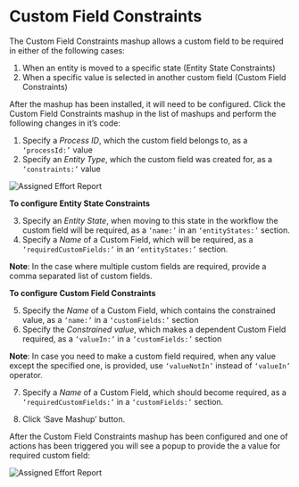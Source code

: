 Custom Field Constraints
======================

The Custom Field Constraints mashup allows a custom field to be required in either of the following cases:

1. When an entity is moved to a specific state (Entity State Constraints)
2. When a specific value is selected in another custom field (Custom Field Constraints)

After the mashup has been installed, it will need to be configured. Click the Custom Field Constraints mashup in the list of mashups and perform the following changes in it’s code:

1. Specify a _Process ID_, which the custom field belongs to, as a ```‘processId:’``` value
2. Specify an _Entity Type_, which the custom field was created for, as a ```‘constraints:’``` value

![Assigned Effort Report](https://github.com/TargetProcess/TP3MashupLibrary/raw/master/Assigned%20Effort%20Report/AssignedEffortReport.png)



__To configure Entity State Constraints__


3. Specify an _Entity State_, when moving to this state in the workflow the custom field will be required, as a ```‘name:’``` in an ```‘entityStates:’``` section.
4. Specify a _Name_ of a Custom Field, which will be required, as a ```‘requiredCustomFields:’``` in an ```‘entityStates:’``` section. 

__Note__: In the case where multiple custom fields are required, provide a comma separated list of custom fields.



__To configure Custom Field Constraints__

5. Specify the _Name_ of a Custom Field, which contains the constrained value, as a ```‘name:’```  in a ```‘customFields:’``` section
6. Specify the _Constrained value_, which makes a dependent Custom Field required, as a ```‘valueIn:’``` in a ```‘customFields:’``` section


__Note__: In case you need to make a custom field required, when any value except the specified one, is provided, use ```‘valueNotIn’``` instead of ```‘valueIn’``` operator.


7.  Specify a _Name_ of a Custom Field, which should become required, as a ```‘requiredCustomFields:’``` in a ```‘customFields:’``` section.

8. Click ‘Save Mashup’ button.

After the Custom Field Constraints mashup has been configured and one of actions has been triggered you will see a popup to provide the a value for required custom field:


![Assigned Effort Report](https://github.com/TargetProcess/TP3MashupLibrary/raw/master/Assigned%20Effort%20Report/AssignedEffortReport.png)
